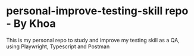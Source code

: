# personal-improve-testing-skill repo - By Khoa
This is my personal repo to study and improve my testing skill as a QA, using Playwright, Typescript and Postman
